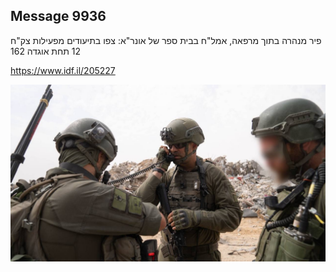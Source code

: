 ## Message 9936

פיר מנהרה בתוך מרפאה, אמל"ח בבית ספר של אונר"א:
צפו בתיעודים מפעילות צק"ח 12 תחת אוגדה 162

https://www.idf.il/205227

![Photo](./9936/9936_photo.jpg)
